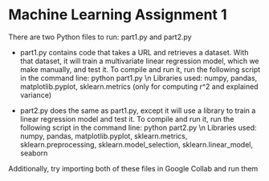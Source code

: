 # Machine Learning Assignment 1
There are two Python files to run: part1.py and part2.py

- part1.py contains code that takes a URL and retrieves a dataset. With that dataset, it will train a multivariate linear regression model, which we make manually, and test it. To compile and run it, run the following script in the command line:
  python part1.py
  \n
  Libraries used: numpy, pandas, matplotlib.pyplot, sklearn.metrics (only for computing r^2 and explained variance)

- part2.py does the same as part1.py, except it will use a library to train a linear regression model and test it. To compile and run it, run the following script in the command line:
  python part2.py
  \n
  Libraries used: numpy, pandas, matplotlib.pyplot, sklearn.metrics, sklearn.preprocessing, sklearn.model_selection, sklearn.linear_model, seaborn

Additionally, try importing both of these files in Google Collab and run them
